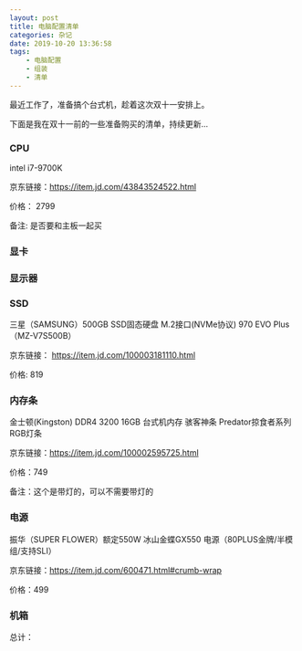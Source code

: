 ```yaml
---
layout: post
title: 电脑配置清单
categories: 杂记
date: 2019-10-20 13:36:58
tags:
    - 电脑配置
    - 组装
    - 清单
---
```


最近工作了，准备搞个台式机，趁着这次双十一安排上。

下面是我在双十一前的一些准备购买的清单，持续更新...

### CPU
intel i7-9700K

京东链接：https://item.jd.com/43843524522.html

价格： 2799

备注: 是否要和主板一起买

<!--more-->

### 显卡

### 显示器


### SSD

三星（SAMSUNG）500GB SSD固态硬盘 M.2接口(NVMe协议) 970 EVO Plus（MZ-V7S500B）

京东链接： https://item.jd.com/100003181110.html

价格: 819

### 内存条
金士顿(Kingston) DDR4 3200 16GB 台式机内存 骇客神条 Predator掠食者系列 RGB灯条

京东链接：https://item.jd.com/100002595725.html

价格：749

备注：这个是带灯的，可以不需要带灯的

### 电源
振华（SUPER FLOWER）额定550W 冰山金蝶GX550 电源（80PLUS金牌/半模组/支持SLI）

京东链接：https://item.jd.com/600471.html#crumb-wrap

价格：499

### 机箱

总计：
